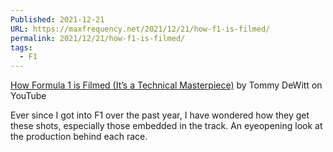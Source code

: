 ```yaml
---
Published: 2021-12-21
URL: https://maxfrequency.net/2021/12/21/how-f1-is-filmed/
permalink: 2021/12/21/how-f1-is-filmed/
tags:
  - F1
---
```

[How Formula 1 is Filmed (It’s a Technical Masterpiece)](https://www.youtube.com/watch?v=78wxrEbuHFA) by Tommy DeWitt on YouTube

Ever since I got into F1 over the past year, I have wondered how they get these shots, especially those embedded in the track. An eyeopening look at the production behind each race.